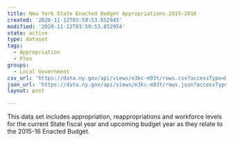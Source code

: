 ```yaml
---
title: New York State Enacted Budget Appropriations 2015-2016
created: '2020-11-12T03:59:53.852945'
modified: '2020-11-12T03:59:53.852954'
state: active
type: dataset
tags:
  - Appropriation
  - Ftes
groups:
  - Local Government
csv_url: 'https://data.ny.gov/api/views/e3kc-m93t/rows.csv?accessType=DOWNLOAD'
json_url: 'https://data.ny.gov/api/views/e3kc-m93t/rows.json?accessType=DOWNLOAD'
layout: post

---
```

This data set includes appropriation, reappropriations and workforce levels for the current State fiscal year and upcoming budget year as they relate to the 2015-16 Enacted Budget.
